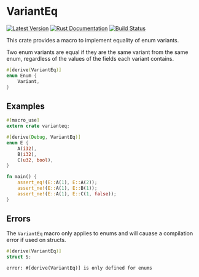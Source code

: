 # VariantEq

[![Latest Version](https://img.shields.io/badge/crates.io-v0.4.0-orange.svg)](https://crates.io/crates/varianteq)
[![Rust Documentation](https://img.shields.io/badge/api-rustdoc-blue.svg)](https://docs.rs/varianteq)
[![Build Status](https://travis-ci.org/joshleeb/varianteq.svg?branch=master)](https://travis-ci.org/joshleeb/varianteq)

This crate provides a macro to implement equality of enum variants.

Two enum variants are equal if they are the same variant from the same enum, regardless of the
values of the fields each variant contains.

```rust
#[derive(VariantEq)]
enum Enum {
    Variant,
}
```

## Examples

```rust
#[macro_use]
extern crate varianteq;

#[derive(Debug, VariantEq)]
enum E {
    A(i32),
    B(i32),
    C(u32, bool),
}

fn main() {
    assert_eq!(E::A(1), E::A(2));
    assert_ne!(E::A(1), E::B(1));
    assert_ne!(E::A(1), E::C(1, false));
}
```

## Errors

The `VariantEq` macro only applies to enums and will cauase a compilation error if used on
structs.

```rust
#[derive(VariantEq)]
struct S;
```

```text
error: #[derive(VariantEq)] is only defined for enums
```
